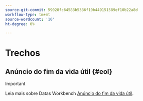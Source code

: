 ```yaml
---
source-git-commit: 59028fc64583b5336f10b449151589ef10b22a8d
workflow-type: tm+mt
source-wordcount: '10'
ht-degree: 0%

---
```

# Trechos

## Anúncio do fim da vida útil {#eol}

>[!IMPORTANT]
>
>Leia mais sobre Datas Workbench [Anúncio do fim da vida útil](/help/home/eol.md).
